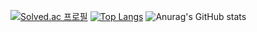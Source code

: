 [![Solved.ac
프로필](http://mazassumnida.wtf/api/v2/generate_badge?boj={sssdane})](https://solved.ac/{sssdane})
[![Top Langs](https://github-readme-stats.vercel.app/api/top-langs/?username=meohyeon&layout=compact)](https://github.com/anuraghazra/github-readme-stats)
![Anurag's GitHub stats](https://github-readme-stats.vercel.app/api?username=meohyeon&theme=buefy&show_icons=true)
